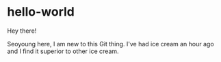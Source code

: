 # hello-world

Hey there!

Seoyoung here, I am new to this Git thing.
I've had ice cream an hour ago and I find it superior to other ice cream.

